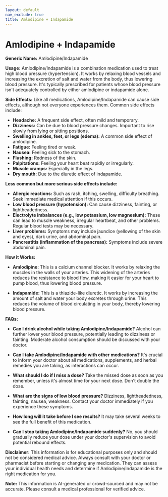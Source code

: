 ```yaml
---
layout: default
nav_exclude: true
title: Amlodipine + Indapamide
---
```


# Amlodipine + Indapamide

**Generic Name:** Amlodipine/Indapamide

**Usage:**  Amlodipine/Indapamide is a combination medication used to treat high blood pressure (hypertension).  It works by relaxing blood vessels and increasing the excretion of salt and water from the body, thus lowering blood pressure.  It's typically prescribed for patients whose blood pressure isn't adequately controlled by either amlodipine or indapamide alone.

**Side Effects:**  Like all medications, Amlodipine/Indapamide can cause side effects, although not everyone experiences them.  Common side effects include:

* **Headache:**  A frequent side effect, often mild and temporary.
* **Dizziness:** Can be due to blood pressure changes.  Important to rise slowly from lying or sitting positions.
* **Swelling in ankles, feet, or legs (edema):**  A common side effect of amlodipine.
* **Fatigue:** Feeling tired or weak.
* **Nausea:** Feeling sick to the stomach.
* **Flushing:** Redness of the skin.
* **Palpitations:** Feeling your heart beat rapidly or irregularly.
* **Muscle cramps:**  Especially in the legs.
* **Dry mouth:** Due to the diuretic effect of indapamide.


**Less common but more serious side effects include:**

* **Allergic reactions:**  Such as rash, itching, swelling, difficulty breathing.  Seek immediate medical attention if this occurs.
* **Low blood pressure (hypotension):** Can cause dizziness, fainting, or lightheadedness.
* **Electrolyte imbalances (e.g., low potassium, low magnesium):**  These can lead to muscle weakness, irregular heartbeat, and other problems. Regular blood tests may be necessary.
* **Liver problems:**  Symptoms may include jaundice (yellowing of the skin and eyes), dark urine, and abdominal pain.
* **Pancreatitis (inflammation of the pancreas):**  Symptoms include severe abdominal pain.


**How it Works:**

* **Amlodipine:** This is a calcium channel blocker. It works by relaxing the muscles in the walls of your arteries.  This widening of the arteries reduces the resistance to blood flow, making it easier for your heart to pump blood, thus lowering blood pressure.

* **Indapamide:** This is a thiazide-like diuretic. It works by increasing the amount of salt and water your body excretes through urine.  This reduces the volume of blood circulating in your body, thereby lowering blood pressure.


**FAQs:**

* **Can I drink alcohol while taking Amlodipine/Indapamide?**  Alcohol can further lower your blood pressure, potentially leading to dizziness or fainting.  Moderate alcohol consumption should be discussed with your doctor.

* **Can I take Amlodipine/Indapamide with other medications?**  It's crucial to inform your doctor about all medications, supplements, and herbal remedies you are taking, as interactions can occur.

* **What should I do if I miss a dose?**  Take the missed dose as soon as you remember, unless it's almost time for your next dose.  Don't double the dose.

* **What are the signs of low blood pressure?** Dizziness, lightheadedness, fainting, nausea, weakness.  Contact your doctor immediately if you experience these symptoms.

* **How long will it take before I see results?**  It may take several weeks to see the full benefit of this medication.

* **Can I stop taking Amlodipine/Indapamide suddenly?**  No, you should gradually reduce your dose under your doctor's supervision to avoid potential rebound effects.

**Disclaimer:** This information is for educational purposes only and should not be considered medical advice.  Always consult with your doctor or pharmacist before starting or changing any medication.  They can assess your individual health needs and determine if Amlodipine/Indapamide is the right medication for you.


**Note:** This information is AI-generated or crowd-sourced and may not be accurate. Please consult a medical professional for verified advice.
